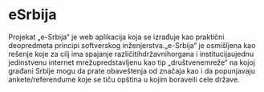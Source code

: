 # eSrbija
Projekat „e-Srbija“ je web aplikacija koja se izrađuje kao praktični deopredmeta principi softverskog inženjerstva.„e-Srbija“ je osmišljena kao rešenje koje za cilj ima spajanje različitihdržavnihorgana i institucijaujednu jedinstvenu internet mrežupredstavljenu kao tip „društvenemreže“ na kojoj građani Srbije mogu da prate obaveštenja od značaja kao i da popunjavaju ankete/referendume koje se tiču opština u kojim boraveili cele države.
